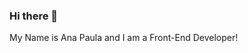 ### Hi there 👋

<!--
**anapperez/anapperez** is a ✨ _special_ ✨ repository because its `README.md` (this file) appears on your GitHub profile -->
My Name is Ana Paula and I am a Front-End Developer! 
